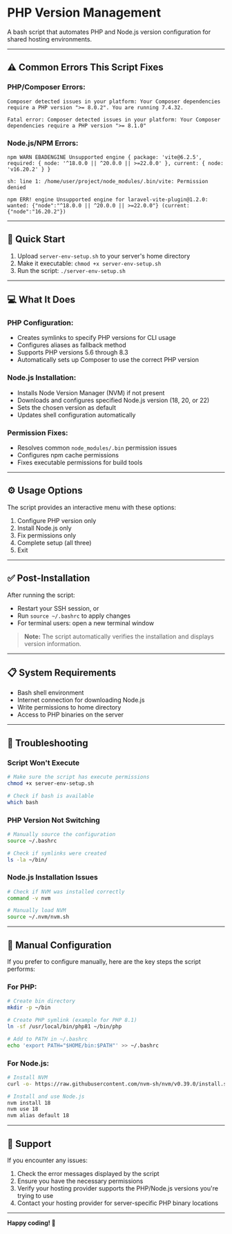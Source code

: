 # PHP Version Management

A bash script that automates PHP and Node.js version configuration for shared hosting environments.

---

## ⚠️ Common Errors This Script Fixes

### PHP/Composer Errors:
```
Composer detected issues in your platform: Your Composer dependencies require a PHP version ">= 8.0.2". You are running 7.4.32.
```

```
Fatal error: Composer detected issues in your platform: Your Composer dependencies require a PHP version ">= 8.1.0"
```

### Node.js/NPM Errors:
```
npm WARN EBADENGINE Unsupported engine { package: 'vite@6.2.5', required: { node: '^18.0.0 || ^20.0.0 || >=22.0.0' }, current: { node: 'v16.20.2' } }
```

```
sh: line 1: /home/user/project/node_modules/.bin/vite: Permission denied
```

```
npm ERR! engine Unsupported engine for laravel-vite-plugin@1.2.0: wanted: {"node":"^18.0.0 || ^20.0.0 || >=22.0.0"} (current: {"node":"16.20.2"})
```

---

## 🚀 Quick Start

1. Upload `server-env-setup.sh` to your server's home directory
2. Make it executable: `chmod +x server-env-setup.sh`
3. Run the script: `./server-env-setup.sh`

---

## 💻 What It Does

### PHP Configuration:
- Creates symlinks to specify PHP versions for CLI usage
- Configures aliases as fallback method
- Supports PHP versions 5.6 through 8.3
- Automatically sets up Composer to use the correct PHP version

### Node.js Installation:
- Installs Node Version Manager (NVM) if not present
- Downloads and configures specified Node.js version (18, 20, or 22)
- Sets the chosen version as default
- Updates shell configuration automatically

### Permission Fixes:
- Resolves common `node_modules/.bin` permission issues
- Configures npm cache permissions
- Fixes executable permissions for build tools

---

## ⚙️ Usage Options

The script provides an interactive menu with these options:

1. Configure PHP version only
2. Install Node.js only  
3. Fix permissions only
4. Complete setup (all three)
5. Exit

---

## ✅ Post-Installation

After running the script:

- Restart your SSH session, or
- Run `source ~/.bashrc` to apply changes
- For terminal users: open a new terminal window

> **Note:** The script automatically verifies the installation and displays version information.

---

## 📋 System Requirements

- Bash shell environment
- Internet connection for downloading Node.js
- Write permissions to home directory
- Access to PHP binaries on the server

---

## 🔧 Troubleshooting

### Script Won't Execute
```bash
# Make sure the script has execute permissions
chmod +x server-env-setup.sh

# Check if bash is available
which bash
```

### PHP Version Not Switching
```bash
# Manually source the configuration
source ~/.bashrc

# Check if symlinks were created
ls -la ~/bin/
```

### Node.js Installation Issues
```bash
# Check if NVM was installed correctly
command -v nvm

# Manually load NVM
source ~/.nvm/nvm.sh
```

---

## 📝 Manual Configuration

If you prefer to configure manually, here are the key steps the script performs:

### For PHP:
```bash
# Create bin directory
mkdir -p ~/bin

# Create PHP symlink (example for PHP 8.1)
ln -sf /usr/local/bin/php81 ~/bin/php

# Add to PATH in ~/.bashrc
echo 'export PATH="$HOME/bin:$PATH"' >> ~/.bashrc
```

### For Node.js:
```bash
# Install NVM
curl -o- https://raw.githubusercontent.com/nvm-sh/nvm/v0.39.0/install.sh | bash

# Install and use Node.js
nvm install 18
nvm use 18
nvm alias default 18
```

---

## 🤝 Support

If you encounter any issues:

1. Check the error messages displayed by the script
2. Ensure you have the necessary permissions
3. Verify your hosting provider supports the PHP/Node.js versions you're trying to use
4. Contact your hosting provider for server-specific PHP binary locations

---

**Happy coding! 🎉**